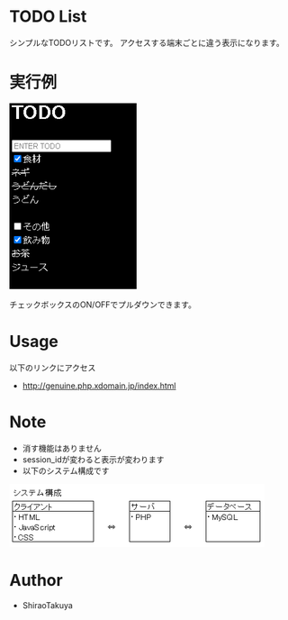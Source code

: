 # TODO List

シンプルなTODOリストです。
アクセスする端末ごとに違う表示になります。
 
# 実行例

![demo](https://raw.githubusercontent.com/ShiraoTakuya/PHP_Repositories/main/TodoList/cap.PNG)

チェックボックスのON/OFFでプルダウンできます。
  
# Usage

以下のリンクにアクセス
* http://genuine.php.xdomain.jp/index.html
 
# Note
 
* 消す機能はありません
* session_idが変わると表示が変わります
* 以下のシステム構成です
 
![system_diagram](https://raw.githubusercontent.com/ShiraoTakuya/PHP_Repositories/main/TodoList/system_diagram.png)

# Author
  
* ShiraoTakuya
